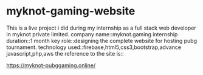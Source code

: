 # myknot-gaming-website
This is a live project i did during my internship as a  full stack web developer in myknot private limited.
company name::myknot.gaming
internship duration::1 month
key role::designing the complete website for hosting pubg tournament.
technology used::firebase,html5,css3,bootstrap,advance javascript,php,aws
the reference to the site is::


https://myknot-pubggaming.online/
